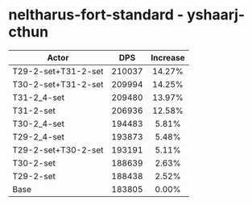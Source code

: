 # neltharus-fort-standard - yshaarj-cthun
| Actor | DPS | Increase |
|---|:---:|:---:|
|T29-2-set+T31-2-set|210037|14.27%|
|T30-2-set+T31-2-set|209994|14.25%|
|T31-2_4-set|209480|13.97%|
|T31-2-set|206936|12.58%|
|T30-2_4-set|194483|5.81%|
|T29-2_4-set|193873|5.48%|
|T29-2-set+T30-2-set|193191|5.11%|
|T30-2-set|188639|2.63%|
|T29-2-set|188438|2.52%|
|Base|183805|0.00%|
